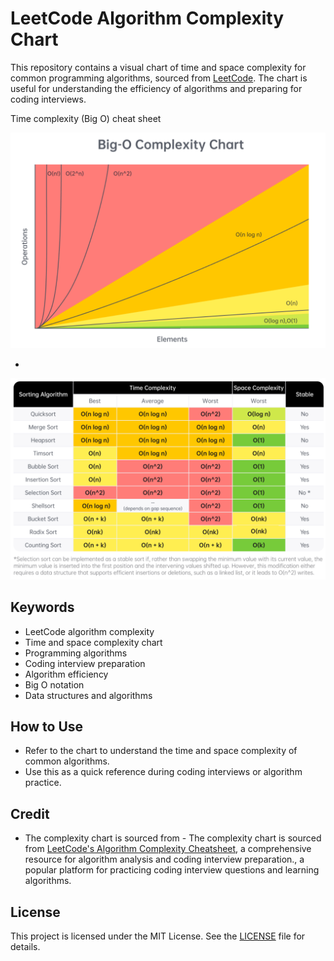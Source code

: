 # LeetCode Algorithm Complexity Chart

This repository contains a visual chart of time and space complexity for common programming algorithms, sourced from [LeetCode](https://leetcode.com/). The chart is useful for understanding the efficiency of algorithms and preparing for coding interviews.

Time complexity (Big O) cheat sheet

![LeetCode Complexity Chart](big_o.png)

-

![LeetCode Complexity Chart](sorting.png)

## Keywords
- LeetCode algorithm complexity
- Time and space complexity chart
- Programming algorithms
- Coding interview preparation
- Algorithm efficiency
- Big O notation
- Data structures and algorithms

## How to Use
- Refer to the chart to understand the time and space complexity of common algorithms.
- Use this as a quick reference during coding interviews or algorithm practice.

## Credit
- The complexity chart is sourced from - The complexity chart is sourced from [LeetCode's Algorithm Complexity Cheatsheet](https://leetcode.com/explore/interview/card/cheatsheets/720/resources/4725/), a comprehensive resource for algorithm analysis and coding interview preparation., a popular platform for practicing coding interview questions and learning algorithms.

## License
This project is licensed under the MIT License. See the [LICENSE](LICENSE) file for details.
